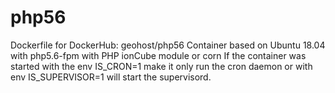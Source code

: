 # php56
Dockerfile for DockerHub: geohost/php56
Container based on Ubuntu 18.04 with php5.6-fpm with PHP ionCube module or corn
If the container was started with the env IS_CRON=1 make it only run the cron daemon
or with env IS_SUPERVISOR=1 will start the supervisord.
